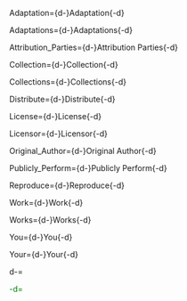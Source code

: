 Adaptation={d-}Adaptation{-d}

Adaptations={d-}Adaptations{-d}

Attribution_Parties={d-}Attribution Parties{-d}

Collection={d-}Collection{-d}

Collections={d-}Collections{-d}

Distribute={d-}Distribute{-d}

License={d-}License{-d}

Licensor={d-}Licensor{-d}

Original_Author={d-}Original Author{-d}

Publicly_Perform={d-}Publicly Perform{-d}

Reproduce={d-}Reproduce{-d}

Work={d-}Work{-d}

Works={d-}Works{-d}

You={d-}You{-d}

Your={d-}Your{-d}

d-=<font color="green">

-d=</font>